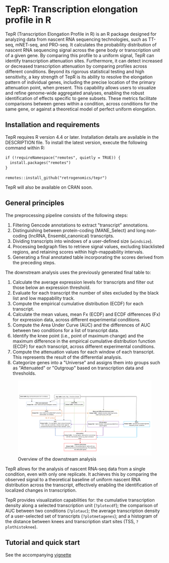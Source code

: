 # TepR: Transcription elongation profile in R

TepR (Transcription Elongation Profile in R) is an R package designed for analyzing data from nascent RNA sequencing technologies, such as TT-seq, mNET-seq, and PRO-seq.  It calculates the probability distribution of nascent RNA sequencing signal across the gene body or transcription unit of a given gene.  By comparing this profile to a uniform signal, TepR can identify transcription attenuation sites.  Furthermore, it can detect increased or decreased transcription attenuation by comparing profiles across different conditions.  Beyond its rigorous statistical testing and high sensitivity, a key strength of TepR is its ability to resolve the elongation pattern of individual genes, including the precise location of the primary attenuation point, when present.  This capability allows users to visualize and refine genome-wide aggregated analyses, enabling the robust identification of effects specific to gene subsets.  These metrics facilitate comparisons between genes within a condition, across conditions for the same gene, or against a theoretical model of perfect uniform elongation.

## Installation and requirements

TepR requires R version 4.4 or later. Installation details are available in the DESCRIPTION file. To install the latest version, execute the following command within R:

```
if (!requireNamespace("remotes", quietly = TRUE)) {
  install.packages("remotes")
}

remotes::install_github("retrogenomics/tepr")
```

TepR will also be available on CRAN soon.


## General principles

The preprocessing pipeline consists of the following steps:

1.  Filtering Gencode annotations to extract "transcript" annotations.
2.  Distinguishing between protein-coding (MANE_Select) and long non-coding (lncRNA, Ensembl_canonical) transcripts.
3.  Dividing transcripts into windows of a user-defined size (`windsize`).
4.  Processing bedgraph files to retrieve signal values, excluding blacklisted regions, and retaining scores within high-mappability intervals.
5.  Generating a final annotated table incorporating the scores derived from the preceding steps.

The downstream analysis uses the previously generated final table to:

1. Calculate the average expression levels for transcripts and filter out those below an expression threshold.
2. Evaluate for each transcript the number of sites excluded by the black list and low mappability track.
3. Compute the empirical cumulative distribution (ECDF) for each transcript.
4. Calculate the mean values, mean Fx (ECDF) and ECDF differences (Fx) for expression data, across different experimental conditions.
5. Compute the Area Under Curve (AUC) and the differences of AUC between two conditions for a list of transcript data.
6. Identify the knee point (i.e., point of maximum change) and the maximum difference in the empirical cumulative distribution function (ECDF) for each transcript, across different experimental conditions.
7. Compute the attenuation values for each window of each transcript. This represents the result of the differential analysis.
8. Categorize genes into a "Universe" and assigns them into groups such as "Attenuated" or "Outgroup" based on transcription data and thresholds.

<figure>
  <img src="vignettes/pictures/structure.png" alt="structure"/>
  <figcaption>Overview of the downstream analysis</figcaption>
</figure>

TepR allows for the analysis of nascent RNA-seq data from a single condition, even with only one replicate. It achieves this by comparing the observed signal to a theoretical baseline of uniform nascent RNA distribution across the transcript, effectively enabling the identification of localized changes in transcription.

TepR provides visualization capabilities for: the cumulative transcription density along a selected transcription unit (`?plotecdf`); the comparison of AUC between two conditions (`?plotauc`); the average transcription density of a user-selected set of transcripts (`?plotmetagenes`); and a histogram of the distance between knees and transcription start sites (TSS, `?plothistoknee`).

## Tutorial and quick start

See the accompanying [vignette](https://htmlpreview.github.io/?https://github.com/retrogenomics/tepr/blob/main/vignettes/tepr_vignette.html)

